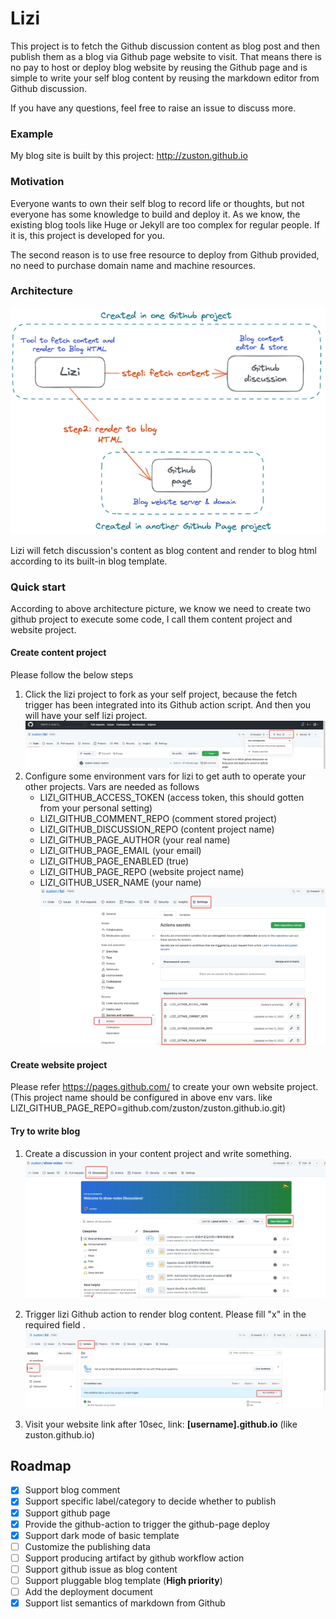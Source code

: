 # Lizi

This project is to fetch the Github discussion content as blog post and then publish 
them as a blog via Github page website to visit. That means there is no pay to host or deploy
blog website by reusing the Github page and is simple to write your self blog content by reusing 
the markdown editor from Github discussion.

If you have any questions, feel free to raise an issue to discuss more.

### Example
My blog site is built by this project: http://zuston.github.io

### Motivation

Everyone wants to own their self blog to record life or thoughts, but not everyone has some knowledge to 
build and deploy it. As we know, the existing blog tools like Huge or Jekyll are too complex for regular people.
If it is, this project is developed for you. 

The second reason is to use free resource to deploy from Github provided, no need to purchase domain name and machine resources.

### Architecture

![image](./assets/img.png)

Lizi will fetch discussion's content as blog content and render to blog html according to its built-in blog template.

### Quick start

According to above architecture picture, we know we need to create two github project to execute some code, I call them content
project and website project.

#### Create content project
Please follow the below steps
1. Click the lizi project to fork as your self project, because the fetch trigger has been integrated into its Github action script.
And then you will have your self lizi project.
   ![image](./assets/img_1.png)
2. Configure some environment vars for lizi to get auth to operate your other projects. Vars are needed as follows
   * LIZI_GITHUB_ACCESS_TOKEN (access token, this should gotten from your personal setting)
   * LIZI_GITHUB_COMMENT_REPO (comment stored project)
   * LIZI_GITHUB_DISCUSSION_REPO (content project name)
   * LIZI_GITHUB_PAGE_AUTHOR (your real name)
   * LIZI_GITHUB_PAGE_EMAIL (your email)
   * LIZI_GITHUB_PAGE_ENABLED (true)
   * LIZI_GITHUB_PAGE_REPO (website project name)
   * LIZI_GITHUB_USER_NAME (your name)
   ![image](./assets/img_2.png)


#### Create website project
Please refer https://pages.github.com/ to create your own website project. 
(This project name should be configured in above env vars. like LIZI_GITHUB_PAGE_REPO=github.com/zuston/zuston.github.io.git)

#### Try to write blog
1. Create a discussion in your content project and write something.
   ![image](./assets/img_4.png)

2. Trigger lizi Github action to render blog content. Please fill "x" in the required field .
   ![image](./assets/img_5.png)

3. Visit your website link after 10sec, link: __[username].github.io__ (like zuston.github.io)
## Roadmap
- [x] Support blog comment 
- [x] Support specific label/category to decide whether to publish
- [x] Support github page
- [x] Provide the github-action to trigger the github-page deploy
- [x] Support dark mode of basic template
- [ ] Customize the publishing data
- [ ] Support producing artifact by github workflow action
- [ ] Support github issue as blog content
- [ ] Support pluggable blog template (__High priority__)
- [ ] Add the deployment document
- [x] Support list semantics of markdown from Github